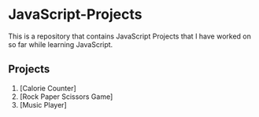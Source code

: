 # JavaScript-Projects

This is a repository that contains JavaScript Projects that I have worked on so far while learning JavaScript.

## Projects

1. [Calorie Counter]
2. [Rock Paper Scissors Game]
3. [Music Player]

